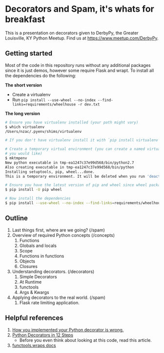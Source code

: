# Decorators and Spam, it's whats for breakfast

This is a presentation on decorators given to DerbyPy, the Greater Louisville,
KY Python Meetup. Find us at https://www.meetup.com/DerbyPy.

## Getting started

Most of the code in this repository runs without any additional packages since
it is just demos, however some require Flask and wrapt. To install all the
dependencies do the following:

**The short version**
- Create a virtualenv
- Run `pip install --use-wheel --no-index --find-links=requirements/wheelhouse -r dev.txt`


**The long version**
```sh
# Ensure you have virtualenv installed (your path might vary)
$ which virtualenv
/Users/nzac/.pyenv/shims/virtualenv

# If you don't have virtualenv install it with `pip install virtualenv`

# Create a temporary virtual environment (you can create a named virtualenv if
# you would like)
$ mktmpenv
New python executable in tmp-ea1247c37e99d568/bin/python2.7
Also creating executable in tmp-ea1247c37e99d568/bin/python
Installing setuptools, pip, wheel...done.
This is a temporary environment. It will be deleted when you run 'deactivate'.

# Ensure you have the latest version of pip and wheel since wheel packages vary
$ pip install -U pip wheel

# Now install the dependencies
$ pip install --use-wheel --no-index --find-links=requirements/wheelhouse -r dev.txt
```


## Outline

1. Last things first, where are we going? (/spam)
1. Overview of required Python concepts (/concepts)
    1. Functions
    1. Globals and locals
    1. Scope
    1. Functions in functions
    1. Objects
    1. Closures
1. Understanding decorators. (/decorators)
    1. Simple Decorators
    2. At Runtime
    3. functools
    4. Args & Kwargs
1. Applying decorators to the real world. (/spam)
    1. Flask rate limiting application.

## Helpful references

1. [How you implemented your Python decorator is
   wrong.](http://blog.dscpl.com.au/2014/01/how-you-implemented-your-python.html)
1. [Python Decorators in 12 Steps](http://simeonfranklin.com/blog/2012/jul/1/python-decorators-in-12-steps/)
    - Before you even think about looking at this code, read this article.
1. [functools.wraps docs](https://docs.python.org/2/library/functools.html#functools.wraps)


